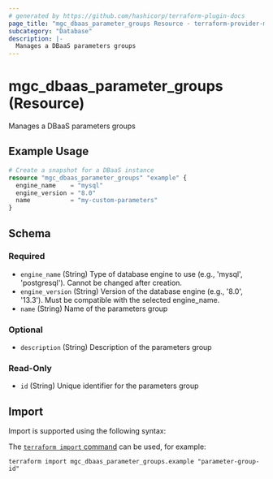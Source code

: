 ```yaml
---
# generated by https://github.com/hashicorp/terraform-plugin-docs
page_title: "mgc_dbaas_parameter_groups Resource - terraform-provider-mgc"
subcategory: "Database"
description: |-
  Manages a DBaaS parameters groups
---
```


# mgc_dbaas_parameter_groups (Resource)

Manages a DBaaS parameters groups

## Example Usage

```terraform
# Create a snapshot for a DBaaS instance
resource "mgc_dbaas_parameter_groups" "example" {
  engine_name    = "mysql"
  engine_version = "8.0"
  name           = "my-custom-parameters"
}
```

<!-- schema generated by tfplugindocs -->
## Schema

### Required

- `engine_name` (String) Type of database engine to use (e.g., 'mysql', 'postgresql'). Cannot be changed after creation.
- `engine_version` (String) Version of the database engine (e.g., '8.0', '13.3'). Must be compatible with the selected engine_name.
- `name` (String) Name of the parameters group

### Optional

- `description` (String) Description of the parameters group

### Read-Only

- `id` (String) Unique identifier for the parameters group

## Import

Import is supported using the following syntax:

The [`terraform import` command](https://developer.hashicorp.com/terraform/cli/commands/import) can be used, for example:

```shell
terraform import mgc_dbaas_parameter_groups.example "parameter-group-id"
```
